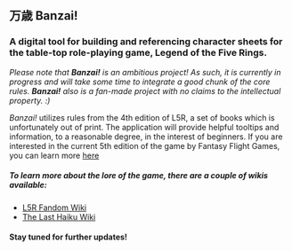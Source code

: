 ## 万歳 Banzai!

### A digital tool for building and referencing character sheets for the table-top role-playing game, Legend of the Five Rings.

_Please note that **Banzai!** is an ambitious project! As such, it is currently in progress and will take some time to integrate a good chunk of the core rules. **Banzai!** also is a fan-made project with no claims to the intellectual property. :)_

_Banzai!_ utilizes rules from the 4th edition of L5R, a set of books which is unfortunately out of print. The application will provide helpful tooltips and information, to a reasonable degree, in the interest of beginners. If you are interested in the current 5th edition of the game by Fantasy Flight Games, you can learn more [here](https://www.fantasyflightgames.com/en/legend-of-the-five-rings-roleplaying-game/)

##### To learn more about the lore of the game, there are a couple of wikis available:

- [L5R Fandom Wiki](https://l5r.fandom.com/wiki/Legend_of_the_Five_Rings_Wiki)
- [The Last Haiku Wiki](http://lasthaiku.wikidot.com/start)

#### Stay tuned for further updates!
